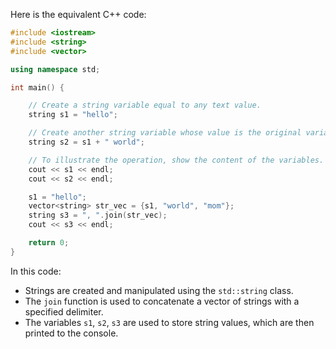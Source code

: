 Here is the equivalent C++ code:

```cpp
#include <iostream>
#include <string>
#include <vector>

using namespace std;

int main() {

    // Create a string variable equal to any text value.
    string s1 = "hello";

    // Create another string variable whose value is the original variable concatenated with another string literal.
    string s2 = s1 + " world";

    // To illustrate the operation, show the content of the variables.
    cout << s1 << endl;
    cout << s2 << endl;

    s1 = "hello";
    vector<string> str_vec = {s1, "world", "mom"};
    string s3 = ", ".join(str_vec);
    cout << s3 << endl;

    return 0;
}
```

In this code:

- Strings are created and manipulated using the `std::string` class.
- The `join` function is used to concatenate a vector of strings with a specified delimiter.
- The variables `s1`, `s2`, `s3` are used to store string values, which are then printed to the console.
